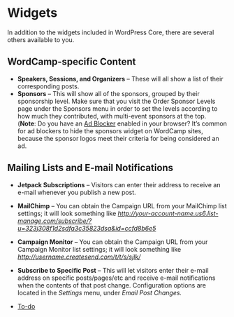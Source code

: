 # Widgets

In addition to the widgets included in WordPress Core, there are several others available to you.

## WordCamp\-specific Content

*   **Speakers, Sessions, and Organizers** – These will all show a list of their corresponding posts.
*   **Sponsors** – This will show all of the sponsors, grouped by their sponsorship level. Make sure that you visit the Order Sponsor Levels page under the Sponsors menu in order to set the levels according to how much they contributed, with multi-event sponsors at the top.  
    (**Note**: Do you have an [Ad Blocker](https://en.wikipedia.org/wiki/Ad_blocking) enabled in your browser? It’s common for ad blockers to hide the sponsors widget on WordCamp sites, because the sponsor logos meet their criteria for being considered an ad.

## Mailing Lists and E-mail Notifications

*   **Jetpack Subscriptions** – Visitors can enter their address to receive an e-mail whenever you publish a new post.
*   **MailChimp** – You can obtain the Campaign URL from your MailChimp list settings; it will look something like *http://your-account-name.us6.list-manage.com/subscribe/?u=323j308f1d2sdfa3c35823dsa&id=ccfd8b6e5*
*   **Campaign Monitor** – You can obtain the Campaign URL from your Campaign Monitor list settings; it will look something like *http://username.createsend.com/t/t/s/sjlk/*
*   **Subscribe to Specific Post** – This will let visitors enter their e-mail address on specific posts/pages/etc and receive e-mail notifications when the contents of that post change. Configuration options are located in the *Settings* menu, under *Email Post Changes.*

*   [To-do](# "To-do")